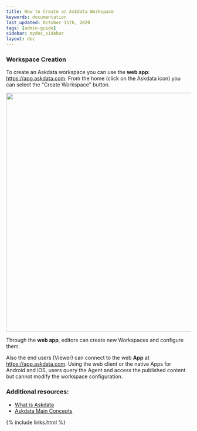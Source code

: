 ```yaml
---
title: How to Create an Askdata Workspace
keywords: documentation
last_updated: October 15th, 2020
tags: [admin-guide]
sidebar: mydoc_sidebar
layout: doc
---
```


### Workspace Creation

To create an Askdata workspace you can use the **web app**: <https://app.askdata.com>. From the home (click on the Askdata icon) you can select the "Create Workspace" button.

<p align="center">
  <img src="media/workspace_create.PNG" width="650" />
</p>

Through the **web app**, editors can create new Workspaces and configure them.  

Also the end users (Viewer) can connect to the web **App** at <https://app.askdata.com>. Using the web client or the native Apps for Android and iOS, users query the Agent and access the published content but cannot modify the workspace configuration.  

### Additional resources:

* [What is Askdata](/docs/what-is-an-askdata-agent)
* [Askdata Main Concepts](/docs/main-concepts)

{% include links.html %}
